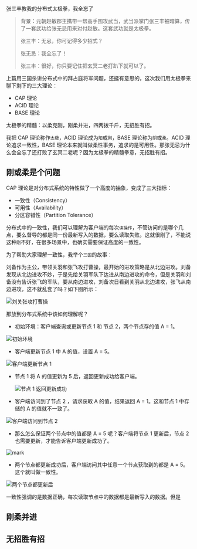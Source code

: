 张三丰教我的分布式太极拳，我全忘了

> 背景：元朝赵敏郡主携带一帮高手围攻武当，武当派掌门张三丰被暗算，传了一套武功给张无忌用来对付赵敏。这套武功就是太极拳。
>
> 张三丰：无忌，你可记得多少招式？
>
> 张无忌：我全忘了！
>
> 张三丰：很好，你只要记住把玄冥二老打趴下就可以了。

上篇用三国杀讲分布式中的拜占庭将军问题，还挺有意思的，这次我们用太极拳来聊下剩下的三大理论：

- CAP 理论
- ACID 理论
- BASE 理论

太极拳的精髓：以柔克刚，刚柔并进，四两拨千斤，无招胜有招。

我把 CAP 理论称作`太极`，ACID 理论成为`阳`或`刚`，BASE 理论称为`阴`或`柔`。ACID 理论追求一致性，BASE 理论本来就叫做柔性事务，追求的是可用性。那张无忌为什么会全忘了还打败了玄冥二老呢？因为太极拳的精髓拳意，无招胜有招。

## 刚或柔是个问题

CAP 理论是对分布式系统的特性做了一个高度的抽象，变成了三大指标：

- 一致性（Consistency）
- 可用性（Availability）
- 分区容错性（Partition Tolerance）

分布式中的一致性，我们可以理解为客户端的每次`读操作`，不管访问的是哪个几点，要么督导的都是同一份最新写入的数据，要么读取失败。这就很刚了，不能说这种`刚`不好，在很多场景中，也确实需要保证高度的一致性。

为了帮助大家理解一致性，我举个`三国`的故事：

刘备作为主公，带领关羽和张飞攻打曹操，最开始的进攻策略是从北边进攻。刘备发现从北边进攻不妙，于是先给关羽军队下达进从南边进攻的命令，但是关羽和刘备没有告诉张飞的军队，要从南边进攻，刘备次日看到关羽从北边进攻，张飞从南边进攻，这不就乱套了吗？如下图所示：

![刘关张攻打曹操](http://cdn.jayh.club/blog/20201227/3cRbQVF2gFjW.png?imageslim)

那放到分布式系统中该如何理解呢？

- 初始环境：客户端查询或更新节点 1 和 节点 2，两个节点存的值 A = 1。

![初始环境](http://cdn.jayh.club/blog/20201227/qjcfzRA61Jne.png?imageslim)

- 客户端更新节点 1 中 A 的值，设置 A = 5。

![客户端更新节点 1](http://cdn.jayh.club/blog/20201227/Vtb8YElS3Yhr.png?imageslim)

- 节点 1 将 A 的值更新为 5 后，返回更新成功给客户端。

  ![节点 1 返回更新成功](http://cdn.jayh.club/blog/20201227/ajCr3gVEcJWy.png?imageslim)

- 客户端访问到了节点 2 ，请求获取 A 的值，结果返回 A = 1。这和节点 1 中存储的 A 的值就不一致了。

![客户端访问到节点 2 ](http://cdn.jayh.club/blog/20201227/cdBBEgbCpWE3.png?imageslim)

- 那么怎么保证两个节点中的值都是 A = 5 呢？客户端将节点 1 更新后，节点 2 也需要更新，才能告诉客户端更新成功了。

![mark](http://cdn.jayh.club/blog/20201227/i9VOHtWYwlNx.png?imageslim)

- 两个节点都更新成功后，客户端访问其中任意一个节点获取到的都是 A = 5。这个就叫做一致性。

![两个节点都更新后](http://cdn.jayh.club/blog/20201227/zmRI0Q5D3u9D.png?imageslim)

一致性强调的是数据正确，每次读取节点中的数据都是最新写入的数据。但是

## 刚柔并进



## 无招胜有招